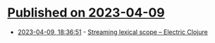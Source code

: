 # [Published on 2023-04-09](index.md)

* [2023-04-09, 18:36:51](https://lobste.rs/s/e8ovyd/streaming_lexical_scope_electric) - [Streaming lexical scope – Electric Clojure](https://electric-examples-app.fly.dev/)
